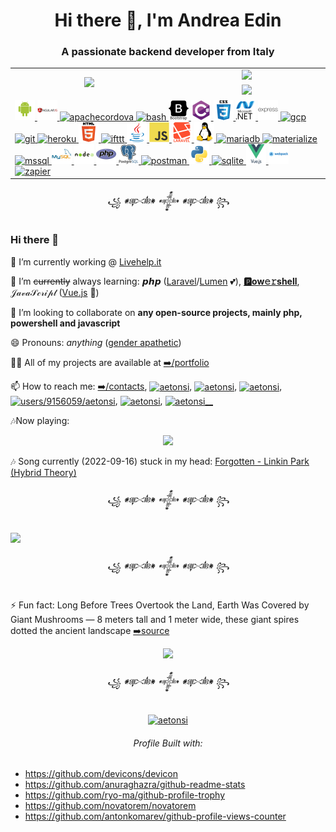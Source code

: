 <!-- markdownlint-disable MD033 MD010 -->
<h1 align="center">Hi there 👋, I'm Andrea Edin</h1>
<h3 align="center">A passionate backend developer from Italy</h3>

<table>
	<tr>
		<td rowspan="2" align="center">
			<a
				href="https://github-profile-trophy-navy.vercel.app/?username=aetonsi&theme=flat&margin-w=15&margin-h=15&no-bg=true&column=2&row=3">
				<img
					src="https://github-profile-trophy-navy.vercel.app/?username=aetonsi&theme=flat&margin-w=15&margin-h=15&no-bg=true&column=2&row=3">
			</a>
		</td>
		<td align="center">
			<a
				href="https://github-readme-stats-blue-iota.vercel.app/api/top-langs/?username=aetonsi&text_bold=false&layout=compact&show_icons=true&include_all_commits=true&line_height=15&theme=transparent">
				<picture>
					<source
						srcset="https://github-readme-stats-blue-iota.vercel.app/api/top-langs/?username=aetonsi&text_bold=false&layout=compact&show_icons=true&include_all_commits=true&line_height=15&theme=vue-dark"
						media="(prefers-color-scheme: dark)" />
					<source
						srcset="https://github-readme-stats-blue-iota.vercel.app/api/top-langs/?username=aetonsi&text_bold=false&layout=compact&show_icons=true&include_all_commits=true&line_height=15&theme=vue"
						media="(prefers-color-scheme: light), (prefers-color-scheme: no-preference)" />
					<img
						src="https://github-readme-stats-blue-iota.vercel.app/api/top-langs/?username=aetonsi&text_bold=false&layout=compact&show_icons=true&include_all_commits=true&line_height=15&theme=transparent" />
				</picture>
			</a>
		</td>
	</tr>
	<tr>
		<td align="center">
			<a
				href="https://github-readme-stats-blue-iota.vercel.app/api?username=aetonsi&text_bold=false&rank_icon=percentile&layout=compact&show_icons=true&include_all_commits=true&line_height=15&theme=transparent">
				<picture>
					<source
						srcset="https://github-readme-stats-blue-iota.vercel.app/api?username=aetonsi&text_bold=false&rank_icon=percentile&layout=compact&show_icons=true&include_all_commits=true&line_height=15&theme=vue-dark"
						media="(prefers-color-scheme: dark)" />
					<source
						srcset="https://github-readme-stats-blue-iota.vercel.app/api?username=aetonsi&text_bold=false&rank_icon=percentile&&layout=compact&show_icons=true&include_all_commits=true&line_height=15&theme=vue"
						media="(prefers-color-scheme: light), (prefers-color-scheme: no-preference)" />
					<img
						src="https://github-readme-stats-blue-iota.vercel.app/api?username=aetonsi&text_bold=false&rank_icon=percentile&layout=compact&show_icons=true&include_all_commits=true&line_height=15&theme=transparent" />
				</picture>
			</a>
		</td>
	</tr>
	<tr>
		<td colspan="2">
			<a href="https://developer.android.com" target="_blank" rel="noreferrer">
				<img src="https://raw.githubusercontent.com/devicons/devicon/master/icons/android/android-original-wordmark.svg"
					alt="android" width="32" height="32" />
			</a>
			<a href="https://angular.io" target="_blank" rel="noreferrer">
				<img src="https://raw.githubusercontent.com/devicons/devicon/master/icons/angularjs/angularjs-original-wordmark.svg"
					alt="angularjs" width="32" height="32" />
			</a>
			<a href="https://cordova.apache.org/" target="_blank" rel="noreferrer">
				<img src="https://www.vectorlogo.zone/logos/apache_cordova/apache_cordova-icon.svg" alt="apachecordova"
					width="32" height="32" />
			</a>
			<a href="https://www.gnu.org/software/bash/" target="_blank" rel="noreferrer">
				<img src="https://www.vectorlogo.zone/logos/gnu_bash/gnu_bash-icon.svg" alt="bash" width="32"
					height="32" />
			</a>
			<a href="https://getbootstrap.com" target="_blank" rel="noreferrer">
				<img src="https://raw.githubusercontent.com/devicons/devicon/master/icons/bootstrap/bootstrap-plain-wordmark.svg"
					alt="bootstrap" width="32" height="32" />
			</a>
			<a href="https://www.w3schools.com/cs/" target="_blank" rel="noreferrer">
				<img src="https://raw.githubusercontent.com/devicons/devicon/master/icons/csharp/csharp-original.svg"
					alt="csharp" width="32" height="32" />
			</a>
			<a href="https://www.w3schools.com/css/" target="_blank" rel="noreferrer">
				<img src="https://raw.githubusercontent.com/devicons/devicon/master/icons/css3/css3-original-wordmark.svg"
					alt="css3" width="32" height="32" />
			</a>
			<a href="https://dotnet.microsoft.com/" target="_blank" rel="noreferrer">
				<img src="https://raw.githubusercontent.com/devicons/devicon/master/icons/dot-net/dot-net-original-wordmark.svg"
					alt="dotnet" width="32" height="32" />
			</a>
			<a href="https://expressjs.com" target="_blank" rel="noreferrer">
				<img src="https://raw.githubusercontent.com/devicons/devicon/master/icons/express/express-original-wordmark.svg"
					alt="express" width="32" height="32" />
			</a>
			<a href="https://cloud.google.com" target="_blank" rel="noreferrer">
				<img src="https://www.vectorlogo.zone/logos/google_cloud/google_cloud-icon.svg" alt="gcp" width="32"
					height="32" />
			</a>
			<a href="https://git-scm.com/" target="_blank" rel="noreferrer">
				<img src="https://www.vectorlogo.zone/logos/git-scm/git-scm-icon.svg" alt="git" width="32"
					height="32" />
			</a>
			<a href="https://heroku.com" target="_blank" rel="noreferrer">
				<img src="https://www.vectorlogo.zone/logos/heroku/heroku-icon.svg" alt="heroku" width="32"
					height="32" />
			</a>
			<a href="https://www.w3.org/html/" target="_blank" rel="noreferrer">
				<img src="https://raw.githubusercontent.com/devicons/devicon/master/icons/html5/html5-original-wordmark.svg"
					alt="html5" width="32" height="32" />
			</a>
			<a href="https://ifttt.com/" target="_blank" rel="noreferrer">
				<img src="https://www.vectorlogo.zone/logos/ifttt/ifttt-ar21.svg" alt="ifttt" width="32" height="32" />
			</a>
			<a href="https://www.java.com" target="_blank" rel="noreferrer">
				<img src="https://raw.githubusercontent.com/devicons/devicon/master/icons/java/java-original.svg"
					alt="java" width="32" height="32" />
			</a> <a href="https://developer.mozilla.org/en-US/docs/Web/JavaScript" target="_blank" rel="noreferrer">
				<img src="https://raw.githubusercontent.com/devicons/devicon/master/icons/javascript/javascript-original.svg"
					alt="javascript" width="32" height="32" />
			</a>
			<a href="https://laravel.com/" target="_blank" rel="noreferrer">
				<img src="https://raw.githubusercontent.com/devicons/devicon/master/icons/laravel/laravel-plain-wordmark.svg"
					alt="laravel" width="32" height="32" />
			</a>
			<a href="https://www.linux.org/" target="_blank" rel="noreferrer">
				<img src="https://raw.githubusercontent.com/devicons/devicon/master/icons/linux/linux-original.svg"
					alt="linux" width="32" height="32" />
			</a>
			<a href="https://mariadb.org/" target="_blank" rel="noreferrer">
				<img src="https://www.vectorlogo.zone/logos/mariadb/mariadb-icon.svg" alt="mariadb" width="32"
					height="32" />
			</a>
			<a href="https://materializecss.com/" target="_blank" rel="noreferrer">
				<img src="https://raw.githubusercontent.com/prplx/svg-logos/5585531d45d294869c4eaab4d7cf2e9c167710a9/svg/materialize.svg"
					alt="materialize" width="32" height="32" />
			</a> <a href="https://www.microsoft.com/en-us/sql-server" target="_blank" rel="noreferrer">
				<img src="https://www.svgrepo.com/show/303229/microsoft-sql-server-logo.svg" alt="mssql" width="32"
					height="32" />
			</a>
			<a href="https://www.mysql.com/" target="_blank" rel="noreferrer">
				<img src="https://raw.githubusercontent.com/devicons/devicon/master/icons/mysql/mysql-original-wordmark.svg"
					alt="mysql" width="32" height="32" />
			</a>
			<a href="https://nodejs.org" target="_blank" rel="noreferrer">
				<img src="https://raw.githubusercontent.com/devicons/devicon/master/icons/nodejs/nodejs-original-wordmark.svg"
					alt="nodejs" width="32" height="32" />
			</a>
			<a href="https://www.php.net" target="_blank" rel="noreferrer">
				<img src="https://raw.githubusercontent.com/devicons/devicon/master/icons/php/php-original.svg"
					alt="php" width="32" height="32" />
			</a>
			<a href="https://www.postgresql.org" target="_blank" rel="noreferrer">
				<img src="https://raw.githubusercontent.com/devicons/devicon/master/icons/postgresql/postgresql-original-wordmark.svg"
					alt="postgresql" width="32" height="32" />
			</a>
			<a href="https://postman.com" target="_blank" rel="noreferrer">
				<img src="https://www.vectorlogo.zone/logos/getpostman/getpostman-icon.svg" alt="postman" width="32"
					height="32" />
			</a>
			<a href="https://www.python.org" target="_blank" rel="noreferrer">
				<img src="https://raw.githubusercontent.com/devicons/devicon/master/icons/python/python-original.svg"
					alt="python" width="32" height="32" />
			</a>
			<a href="https://www.sqlite.org/" target="_blank" rel="noreferrer">
				<img src="https://www.vectorlogo.zone/logos/sqlite/sqlite-icon.svg" alt="sqlite" width="32"
					height="32" />
			</a>
			<a href="https://vuejs.org/" target="_blank" rel="noreferrer">
				<img src="https://raw.githubusercontent.com/devicons/devicon/master/icons/vuejs/vuejs-original-wordmark.svg"
					alt="vuejs" width="32" height="32" />
			</a>
			<a href="https://webpack.js.org" target="_blank" rel="noreferrer">
				<img src="https://raw.githubusercontent.com/devicons/devicon/d00d0969292a6569d45b06d3f350f463a0107b0d/icons/webpack/webpack-original-wordmark.svg"
					alt="webpack" width="32" height="32" />
			</a>
			<a href="https://zapier.com" target="_blank" rel="noreferrer">
				<img src="https://www.vectorlogo.zone/logos/zapier/zapier-icon.svg" alt="zapier" width="32"
					height="32" />
			</a>
		</td>
	</tr>
</table>

<h6 align="center">꧁ 𒀰 𒀱 𒀰 ꧂</h6>

<p>

### Hi there 👋

🔭 I’m currently working @ [Livehelp.it](https://livehelp.it/)

🌱 I’m ~~currently~~ always learning: 𝙥𝙝𝙥 ([Laravel](https://laravel.com/)/[Lumen](https://lumen.laravel.com/) 💕), **[🅿ow𝚎𝚛shell](https://github.com/PowerShell/PowerShell)**, 𝒥𝒶𝓋𝒶𝒮𝒸𝓇𝒾𝓅𝓉 ([Vue.js](https://vuejs.org/)
💚)

👯 I’m looking to collaborate on **any open-source projects, mainly php, powershell and javascript**

😄 Pronouns: _anything_ ([gender apathetic](https://gender.fandom.com/wiki/Gender_Apathetic))

👨‍💻 All of my projects are available at [➡️/portfolio](https://aetonsi.net/portfolio/)

📫 How to reach me: [➡️/contacts](https://aetonsi.net/contacts/), <a href="https://codepen.io/aetonsi" target="blank"><img align="center" src="https://raw.githubusercontent.com/rahuldkjain/github-profile-readme-generator/master/src/images/icons/Social/codepen.svg" alt="aetonsi" height="30" width="40" /></a>, <a href="https://twitter.com/aetonsi" target="blank"><img align="center" src="https://raw.githubusercontent.com/rahuldkjain/github-profile-readme-generator/master/src/images/icons/Social/twitter.svg" alt="aetonsi" height="30" width="40" /></a>, <a href="https://linkedin.com/in/aetonsi" target="blank"><img align="center" src="https://raw.githubusercontent.com/rahuldkjain/github-profile-readme-generator/master/src/images/icons/Social/linked-in-alt.svg" alt="aetonsi" height="30" width="40" /></a>, <a href="https://stackoverflow.com/users/users/9156059/aetonsi" target="blank"><img align="center" src="https://raw.githubusercontent.com/rahuldkjain/github-profile-readme-generator/master/src/images/icons/Social/stack-overflow.svg" alt="users/9156059/aetonsi" height="30" width="40" /></a>, <a href="https://fb.com/aetonsi" target="blank"><img align="center" src="https://raw.githubusercontent.com/rahuldkjain/github-profile-readme-generator/master/src/images/icons/Social/facebook.svg" alt="aetonsi" height="30" width="40" /></a>, <a href="https://instagram.com/aetonsi__" target="blank"><img align="center" src="https://raw.githubusercontent.com/rahuldkjain/github-profile-readme-generator/master/src/images/icons/Social/instagram.svg" alt="aetonsi__" height="30" width="40" /></a>

🎶Now playing:
<p align="center">
	<a href="https://github.com/novatorem/novatorem">
	<picture>
		<source srcset="https://novatorem-kappa-rouge.vercel.app/api/spotify?theme=light" media="(prefers-color-scheme: dark)" />
		<source srcset="https://novatorem-kappa-rouge.vercel.app/api/spotify?theme=dark" media="(prefers-color-scheme: light), (prefers-color-scheme: no-preference)" />
		<img src="https://novatorem-kappa-rouge.vercel.app/api/spotify?background_color=light" />
	</picture>
	</a>
</p>

🎶 Song currently (2022-09-16) stuck in my head: [Forgotten - Linkin Park (Hybrid
Theory)](https://www.youtube.com/watch?v=HNCgBuI2eJc)

</p>

<p align="center">

</p>

<h6 align="center">꧁ 𒀰 𒀱 𒀰 ꧂</h6>

<picture>
<source srcset="https://github-readme-stats-blue-iota.vercel.app/api/wakatime/?username=@aetonsi&layout=compact&show_icons=true&include_all_commits=true&line_height=15&theme=vue-dark" media="(prefers-color-scheme: dark)" />
<source srcset="https://github-readme-stats-blue-iota.vercel.app/api/wakatime/?username=@aetonsi&layout=compact&show_icons=true&include_all_commits=true&line_height=15&theme=vue" media="(prefers-color-scheme: light), (prefers-color-scheme: no-preference)" />
<img src="https://github-readme-stats-blue-iota.vercel.app/api/wakatime/?username=@aetonsi&layout=compact&show_icons=true&include_all_commits=true&line_height=15&theme=transparent" />
</picture>

<h6 align="center">꧁ 𒀰 𒀱 𒀰 ꧂</h6>

⚡ Fun fact: Long Before Trees Overtook the Land, Earth Was Covered by Giant Mushrooms — 8 meters tall and 1 meter
wide, these giant spires dotted the ancient landscape [➡️source](https://www.youtube.com/watch?v=-G64DagHuOg)
<p align="center"><img src="https://github.com/aetonsi/aetonsi/assets/18366087/93c8f9d0-0135-4ad2-9a3d-01974577285a"></p>

<h6 align="center">꧁ 𒀰 𒀱 𒀰 ꧂</h6>

<p align="center">
	<a href="https://komarev.com/ghpvc/?username=aetonsi&label=Profile%20views&color=blueviolet&style=for-the-badge">
		<img src="https://komarev.com/ghpvc/?username=aetonsi&label=Profile%20views&color=blueviolet&style=for-the-badge" alt="aetonsi" />
	</a>
	<h6 align="center">Profile Built with:</h6>

- https://github.com/devicons/devicon
- https://github.com/anuraghazra/github-readme-stats
- https://github.com/ryo-ma/github-profile-trophy
- https://github.com/novatorem/novatorem
- https://github.com/antonkomarev/github-profile-views-counter

</p>
